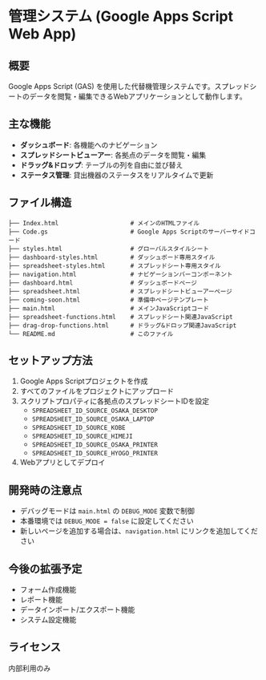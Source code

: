 # 管理システム (Google Apps Script Web App)

## 概要
Google Apps Script (GAS) を使用した代替機管理システムです。スプレッドシートのデータを閲覧・編集できるWebアプリケーションとして動作します。

## 主な機能
- **ダッシュボード**: 各機能へのナビゲーション
- **スプレッドシートビューアー**: 各拠点のデータを閲覧・編集
- **ドラッグ&ドロップ**: テーブルの列を自由に並び替え
- **ステータス管理**: 貸出機器のステータスをリアルタイムで更新

## ファイル構造
```
├── Index.html                    # メインのHTMLファイル
├── Code.gs                       # Google Apps Scriptのサーバーサイドコード
├── styles.html                   # グローバルスタイルシート
├── dashboard-styles.html         # ダッシュボード専用スタイル
├── spreadsheet-styles.html       # スプレッドシート専用スタイル
├── navigation.html               # ナビゲーションバーコンポーネント
├── dashboard.html                # ダッシュボードページ
├── spreadsheet.html              # スプレッドシートビューアーページ
├── coming-soon.html              # 準備中ページテンプレート
├── main.html                     # メインJavaScriptコード
├── spreadsheet-functions.html    # スプレッドシート関連JavaScript
├── drag-drop-functions.html      # ドラッグ&ドロップ関連JavaScript
└── README.md                     # このファイル
```

## セットアップ方法
1. Google Apps Scriptプロジェクトを作成
2. すべてのファイルをプロジェクトにアップロード
3. スクリプトプロパティに各拠点のスプレッドシートIDを設定
   - `SPREADSHEET_ID_SOURCE_OSAKA_DESKTOP`
   - `SPREADSHEET_ID_SOURCE_OSAKA_LAPTOP`
   - `SPREADSHEET_ID_SOURCE_KOBE`
   - `SPREADSHEET_ID_SOURCE_HIMEJI`
   - `SPREADSHEET_ID_SOURCE_OSAKA_PRINTER`
   - `SPREADSHEET_ID_SOURCE_HYOGO_PRINTER`
4. Webアプリとしてデプロイ

## 開発時の注意点
- デバッグモードは `main.html` の `DEBUG_MODE` 変数で制御
- 本番環境では `DEBUG_MODE = false` に設定してください
- 新しいページを追加する場合は、`navigation.html` にリンクを追加してください

## 今後の拡張予定
- フォーム作成機能
- レポート機能
- データインポート/エクスポート機能
- システム設定機能

## ライセンス
内部利用のみ